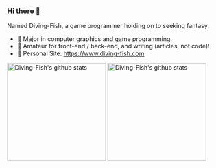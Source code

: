 ### Hi there 👋

Named Diving-Fish, a game programmer holding on to seeking fantasy.

- 🔭 Major in computer graphics and game programming.
- 🌱 Amateur for front-end / back-end, and writing (articles, not code)!
- 💬 Personal Site: https://www.diving-fish.com

<p align="left">
<img alt="Diving-Fish's github stats" height='230' src="https://github-readme-stats.vercel.app/api?username=Diving-Fish&show_icons=true&include_all_commits=true">
<img alt="Diving-Fish's github stats" height='230' src="https://github-readme-stats.vercel.app/api/top-langs/?username=Diving-Fish">
</p>

<!--
**Diving-Fish/Diving-Fish** is a ✨ _special_ ✨ repository because its `README.md` (this file) appears on your GitHub profile.

Here are some ideas to get you started:

- 🔭 I’m currently working on ...
- 🌱 I’m currently learning ...
- 👯 I’m looking to collaborate on ...
- 🤔 I’m looking for help with ...
- 💬 Ask me about ...
- 📫 How to reach me: ...
- 😄 Pronouns: ...
- ⚡ Fun fact: ...
-->
